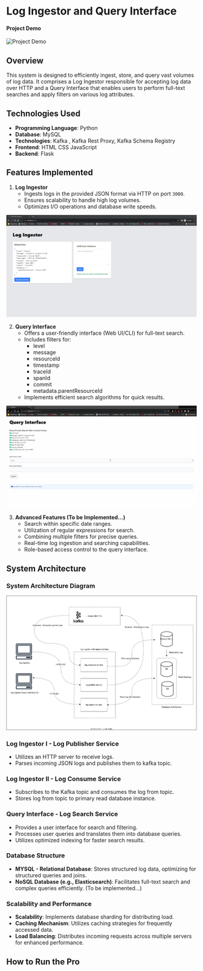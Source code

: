 # Log Ingestor and Query Interface

#### Project Demo

![Project Demo](https://github.com/MasterZesty/log-ingestor-with-query-interface/blob/ffeae08b03cc207a6010ec697ada831b826b9774/docs/demo/project_demo.gif)
## Overview
This system is designed to efficiently ingest, store, and query vast volumes of log data. It comprises a Log Ingestor responsible for accepting log data over HTTP and a Query Interface that enables users to perform full-text searches and apply filters on various log attributes.

## Technologies Used
- **Programming Language**: Python
- **Database**: MySQL
- **Technologies**: Kafka , Kafka Rest Proxy, Kafka Schema Registry
- **Frontend**: HTML CSS JavaScript
- **Backend**: Flask

## Features Implemented
1. **Log Ingestor**
   - Ingests logs in the provided JSON format via HTTP on port `3000`.
   - Ensures scalability to handle high log volumes.
   - Optimizes I/O operations and database write speeds.

![Log Ingestor Demo](https://github.com/MasterZesty/log-ingestor-with-query-interface/blob/ffeae08b03cc207a6010ec697ada831b826b9774/docs/demo/log_ingestor.png)
   
2. **Query Interface**
   - Offers a user-friendly interface (Web UI/CLI) for full-text search.
   - Includes filters for:
       - level
       - message
       - resourceId
       - timestamp
       - traceId
       - spanId
       - commit
       - metadata.parentResourceId
   - Implements efficient search algorithms for quick results.

![Query Interface Demo](https://github.com/MasterZesty/log-ingestor-with-query-interface/blob/main/docs/demo/query_interface_demo.gif)


3. **Advanced Features (To be Implemented...)**
   - Search within specific date ranges.
   - Utilization of regular expressions for search.
   - Combining multiple filters for precise queries.
   - Real-time log ingestion and searching capabilities.
   - Role-based access control to the query interface.

## System Architecture

### System Architecture Diagram

![System Architecture Diagram](https://github.com/MasterZesty/log-ingestor-with-query-interface/blob/99270e69b6919d0beec3ef1ef5a3e0a9cd428db5/docs/imgs/architecture_v1.0.0.svg)
### Log Ingestor I - Log Publisher Service
- Utilizes an HTTP server to receive logs.
- Parses incoming JSON logs and publishes them to kafka topic.

### Log Ingestor II - Log Consume Service
- Subscribes to the Kafka topic and consumes the log from topic.
- Stores log from topic to primary read database instance.

### Query Interface - Log Search Service
- Provides a user interface for search and filtering.
- Processes user queries and translates them into database queries.
- Utilizes optimized indexing for faster search results.

### Database Structure
- **MYSQL - Relational Database**: Stores structured log data, optimizing for structured queries and joins.
- **NoSQL Database (e.g., Elasticsearch)**: Facilitates full-text search and complex queries efficiently. (To be implemented...)

### Scalability and Performance
- **Scalability**: Implements database sharding for distributing load.
- **Caching Mechanism**: Utilizes caching strategies for frequently accessed data.
- **Load Balancing**: Distributes incoming requests across multiple servers for enhanced performance.

## How to Run the Pro

